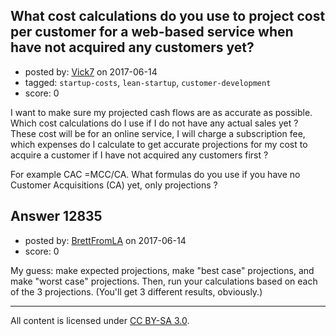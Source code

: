 ## What cost calculations do you use to project cost per customer for a web-based service when have not acquired any customers yet?

- posted by: [Vick7](https://stackexchange.com/users/10179626/vick7) on 2017-06-14
- tagged: `startup-costs`, `lean-startup`, `customer-development`
- score: 0

I want to make sure my projected cash flows are as accurate as possible. Which cost calculations do I use if I do not have any actual sales yet ? These cost will be for an online service, I will charge a subscription fee, which expenses do I calculate to get accurate projections for my cost to acquire a customer if I have not acquired any customers first ?

For example CAC =MCC/CA. 
What formulas do you use if you have no Customer Acquisitions (CA) yet, only projections ?


## Answer 12835

- posted by: [BrettFromLA](https://stackexchange.com/users/2813127/brettfromla) on 2017-06-14
- score: 0

My guess: make expected projections, make "best case" projections, and make "worst case" projections. Then, run your calculations based on each of the 3 projections. (You'll get 3 different results, obviously.)



---

All content is licensed under [CC BY-SA 3.0](https://creativecommons.org/licenses/by-sa/3.0/).
